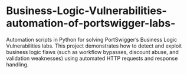 # Business-Logic-Vulnerabilities-automation-of-portswigger-labs-
Automation scripts in Python for solving PortSwigger’s Business Logic Vulnerabilities labs. This project demonstrates how to detect and exploit business logic flaws (such as workflow bypasses, discount abuse, and validation weaknesses) using automated HTTP requests and response handling.
